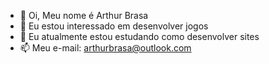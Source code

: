 - 👋 Oi, Meu nome é Arthur Brasa
- 👀 Eu estou interessado em desenvolver jogos 
- 🌱 Eu atualmente estou estudando como desenvolver sites
- 📫 Meu e-mail: arthurbrasa@outlook.com

<!---
ArthurBrasa/ArthurBrasa is a ✨ special ✨ repository because its `README.md` (this file) appears on your GitHub profile.
You can click the Preview link to take a look at your changes.
--->
